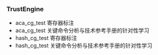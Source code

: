 ### TrustEngine

- aca_cg_test 寄存器标注
- aca_cg_test 关键命令分析与技术参考手册的针对性学习
- hash_cg_test 寄存器标注
- hash_cg_test 关键命令分析与技术参考手册的针对性学习

